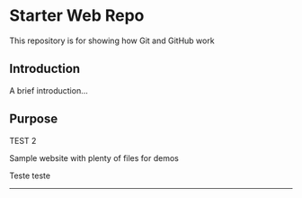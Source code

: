 # Starter Web Repo

This repository is for showing how Git and GitHub work

## Introduction

A brief introduction...

## Purpose

TEST 2

Sample website with plenty of files for demos

Teste teste

---------------------------